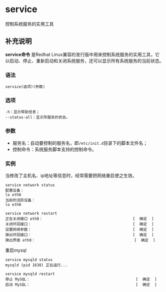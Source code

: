 service
===

控制系统服务的实用工具

## 补充说明

**service命令** 是Redhat Linux兼容的发行版中用来控制系统服务的实用工具，它以启动、停止、重新启动和关闭系统服务，还可以显示所有系统服务的当前状态。

### 语法  

```
service(选项)(参数)
```

### 选项  

```
-h：显示帮助信息；
--status-all：显示所服务的状态。
```

### 参数  

*   服务名：自动要控制的服务名，即`/etc/init.d`目录下的脚本文件名；
*   控制命令：系统服务脚本支持的控制命令。

### 实例  

当修改了主机名、ip地址等信息时，经常需要把网络重启使之生效。

```
service network status
配置设备：
lo eth0
当前的活跃设备：
lo eth0

service network restart
正在关闭接口 eth0：                                        [  确定  ]
关闭环回接口：                                             [  确定  ]
设置网络参数：                                             [  确定  ]
弹出环回接口：                                             [  确定  ]
弹出界面 eth0：                                            [  确定  ]
```

重启mysql

```
service mysqld status
mysqld (pid 1638) 正在运行...

service mysqld restart
停止 MySQL：                                               [  确定  ]
启动 MySQL：                                               [  确定  ]
```


<!-- Linux命令行搜索引擎：https://jaywcjlove.github.io/linux-command/ -->